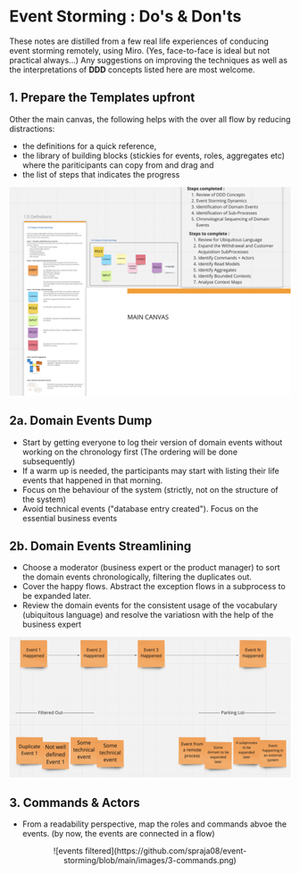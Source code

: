 # Event Storming : Do's & Don'ts

These notes are distilled from a few real life experiences of conducing event storming remotely, using Miro.  (Yes, face-to-face is ideal but not practical always...) Any suggestions on improving the techniques as well as the interpretations of **DDD** concepts listed here are most welcome. 


## 1. Prepare the Templates upfront

Other the main canvas, the following helps with the over all flow by reducing distractions:
- the definitions for a quick reference, 
- the library of building blocks (stickies for events, roles, aggregates etc) where the pariticipants can copy from and drag and 
- the list of steps that indicates the progress

![miro template with guides](https://github.com/spraja08/event-storming/blob/main/images/1-prepare-a.png)

## 2a. Domain Events Dump

- Start by getting everyone to log their version of domain events without working on the chronology first (The ordering will be done subsequently) 
- If a warm up is needed, the participants may start with listing their life events that happened in that morning. 
- Focus on the behaviour of the system (strictly, not on the structure of the system) 
- Avoid technical events ("database entry created"). Focus on the essential business events

## 2b. Domain Events Streamlining

- Choose a moderator (business expert or the product manager) to sort the domain events chronologically, filtering the duplicates out.
- Cover the happy flows. Abstract the exception flows in a subprocess to be expanded later.
- Review the domain events for the consistent usage of the vocabulary (ubiquitous language) and resolve the variatiosn with the help of the business expert

![events filtered](https://github.com/spraja08/event-storming/blob/main/images/2-events.png)

## 3. Commands & Actors

- From a readability perspective, map the roles and commands abvoe the events. (by now, the events are connected in a flow)

<center>![events filtered](https://github.com/spraja08/event-storming/blob/main/images/3-commands.png)</center>

